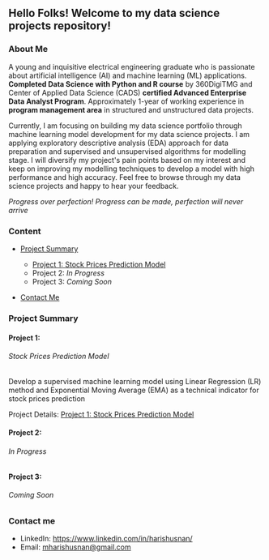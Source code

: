 ## Hello Folks! Welcome to my data science projects repository!


### About Me

A young and inquisitive electrical engineering graduate who is passionate about artificial intelligence (AI) and machine learning (ML) applications. **Completed Data Science with Python and R course** by 360DigiTMG and Center of Applied Data Science (CADS) **certified Advanced Enterprise Data Analyst Program**. Approximately 1-year of working experience in **program management area** in structured and unstructured data projects. 

Currently, I am focusing on building my data science portfolio through machine learning model development for my data science projects. I am applying exploratory descriptive analysis (EDA) approach for data preparation and supervised and unsupervised algorithms for modelling stage. I will diversify my project's pain points based on my interest and keep on improving my modelling techniques to develop a model with high performance and high accuracy. Feel free to browse through my data science projects and happy to hear your feedback.

*Progress over perfection! Progress can be made, perfection will never arrive*



### Content

- [Project Summary](#Project-Summary)
    * [Project 1: Stock Prices Prediction Model](#Stock-Prices-Prediction-Model)    
    * Project 2: *In Progress*
    * Project 3: *Coming Soon*

- [Contact Me](#Contact-Me)



### Project Summary

#### Project 1: 
###### Stock Prices Prediction Model

Develop a supervised machine learning model using Linear Regression (LR) method and Exponential Moving Average (EMA) as a technical                     indicator for stock prices prediction

Project Details: [Project 1: Stock Prices Prediction Model](https://github.com/harishusnan/Project-1-Stock-Price-Prediction)


#### Project 2: 
###### *In Progress*



#### Project 3: 
###### *Coming Soon*



### Contact me

* LinkedIn: https://www.linkedin.com/in/harishusnan/
* Email: mharishusnan@gmail.com

